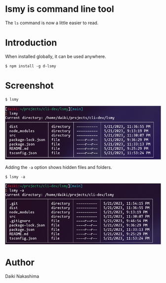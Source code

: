 # lsmy is command line tool

The `ls` command is now a little easier to read.

# Introduction

When installed globally, it can be used anywhere.

```shell
$ npm install -g d-lsmy
```

# Screenshot

```shell
$ lsmy
```

![lsmy](./screenshot/lsmy.png)

Adding the `-a` option shows hidden files and folders.

```shell
$ lsmy -a
```

![lsmy-a](./screenshot/lsmy-a.png)

# Author

Daiki Nakashima
